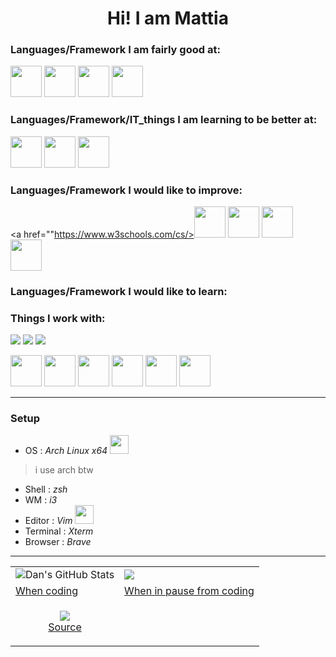 <h1 align="center"> Hi! I am Mattia </h1>

### Languages/Framework I am fairly good at:

<a href="https://www.linux.org/"><img src="https://upload.wikimedia.org/wikipedia/commons/thumb/3/35/Tux.svg/1200px-Tux.svg.png" width="50" heigth="50"></img></a>
<a href="https://www.android.com/"><img src="https://cdn.worldvectorlogo.com/logos/android.svg" width="50" heigth="50"></img></img></a>
<a href="https://www.python.org/"><img src="https://upload.wikimedia.org/wikipedia/commons/thumb/c/c3/Python-logo-notext.svg/768px-Python-logo-notext.svg.png" width="50" heigth="50"></img></a>
<a href="https://www.gnu.org/software/bash/"><img src="https://tecadmin.net/tutorial/wp-content/uploads/2017/09/bash-logo.jpg" width="50" heigth="50"></img></img></a>

### Languages/Framework/IT_things I am learning to be better at:

<a href="https://www.arduino.cc/"><img src="https://upload.wikimedia.org/wikipedia/commons/thumb/8/87/Arduino_Logo.svg/1280px-Arduino_Logo.svg.png" width="50" heigth="80"></img></a>
<a href="https://www.mysql.com/"><img src="https://download.logo.wine/logo/MySQL/MySQL-Logo.wine.png" width="50" heigth="50"></img></a>
<a href="https://www.php.net/"><img src="https://www.php.net//images/logos/new-php-logo.svg" width="50" heigth="50"></img></a>

### Languages/Framework I would like to improve:

<a href=""https://www.w3schools.com/cs/><img src="https://upload.wikimedia.org/wikipedia/commons/thumb/1/13/C-Sharp.png/1200px-C-Sharp.png" width="50" heigth="50"></img></a>
<a href="https://www.cplusplus.com/"><img src="https://upload.wikimedia.org/wikipedia/commons/thumb/1/18/ISO_C%2B%2B_Logo.svg/1200px-ISO_C%2B%2B_Logo.svg.png" width="50" heigth="50"></img></a>
<a href="https://www.w3schools.com/html/"><img src="https://www.w3.org/html/logo/badge/html5-badge-h-solo.png" width="50" heigth="50"></img></a>
<a href="https://www.w3schools.com/css/"><img src="https://upload.wikimedia.org/wikipedia/commons/thumb/d/d5/CSS3_logo_and_wordmark.svg/1200px-CSS3_logo_and_wordmark.svg.png" width="50" heigth="50"></img></a>
<a href="https://www.ambrix.net/wp-content/uploads/2019/05/javascript-logo.png" width="50" heigth="50"></img></a>

### Languages/Framework I would like to learn:

### Things I work with:


![](https://img.shields.io/badge/OS-Linux-informational?style=flat&logo=<LOGO_NAME>&logoColor=white&color=2bbc8a)
![](https://img.shields.io/badge/Arduino-Lover-informational?style=flat&logo=<LOGO_NAME>&logoColor=white&color=2bbc8a)
![](https://img.shields.io/badge/Android-Modding-informational?style=flat&logo=<LOGO_NAME>&logoColor=white&color=2bbc8a)

<a href="https://i3wm.org/"><img src="https://upload.wikimedia.org/wikipedia/commons/2/27/I3_window_manager_logo.svg" width="50" heigth="50"></img></a>
<img src="https://upload.wikimedia.org/wikipedia/commons/thumb/5/5f/Windows_logo_-_2012.svg/1200px-Windows_logo_-_2012.svg.png" width="50" heigth="50"> </img>
<img src="https://upload.wikimedia.org/wikipedia/commons/thumb/9/9f/Vimlogo.svg/1022px-Vimlogo.svg.png" width="50" heigth="50"> </img>
<img src="https://brave.com/wp-content/uploads/2019/03/brave-logo.png" width="50" heigth="50"> </img>
<img src="https://upload.wikimedia.org/wikipedia/commons/thumb/7/79/Icon_of_XTerm_%28from_2012%29.svg/1200px-Icon_of_XTerm_%28from_2012%29.svg.png" width="50" heigth="50"> </img>
<img src="https://upload.wikimedia.org/wikipedia/commons/thumb/a/a5/Archlinux-icon-crystal-64.svg/1024px-Archlinux-icon-crystal-64.svg.png" width="50" heigth="50"> </img>

---
### Setup
- OS : *Arch Linux x64*
<img src="https://cdn0.iconfinder.com/data/icons/flat-round-system/512/archlinux-512.png" width="30" heigth="30"> </img>
> i use arch btw
- Shell : *zsh*
- WM : *i3*
- Editor : *Vim*
<img src="https://upload.wikimedia.org/wikipedia/commons/thumb/9/9f/Vimlogo.svg/1022px-Vimlogo.svg.png" width="30" heigth="30"> </img>
- Terminal : *Xterm*
- Browser : *Brave*
---
<table cellpadding="0" cellspacing="0"  border="0">
  <tr>
    <td style="border: 0;">
      <img align="center" src="https://github-readme-stats.vercel.app/api?username=fiordiconio&show_icons=true&show_owner=true&line_height=27&count_private=true&include_all_commits=true&title_color=bdddff&text_color=1cd6ff&icon_color=ef8539&bg_color=031a1f" alt="Dan's GitHub Stats"" />
    </td>
    <td style="border: 0;">
      <img align="center" src="https://github-readme-stats.vercel.app/api/top-langs/?username=fiordiconio&hide=html&bg_color=031a1f&title_color=bdddff&text_color=44a7c4&icon_color=0e6b7f" />
    </td>
  </tr>
  <tr> 
    <td style="border: 0;">
      <a align="center" href="https://stackoverflow.com/"> When coding </a>
    </td style="border: 0;">
    <td>
      <a align="center" href="https://www.reddit.com/r/ProgrammerHumor/"> When in pause from coding </a>
    </td>
  </tr>
  <tr>
    <td style="border: 0;">
      <p align="center">
        <img src="animation.gif"></img><br>
        <a href="https://www.deviantart.com/argodaemon/art/Heroes-Will-Rise-584487754"> Source </a>
      </p>
    </td>
  </tr>
 </table>

